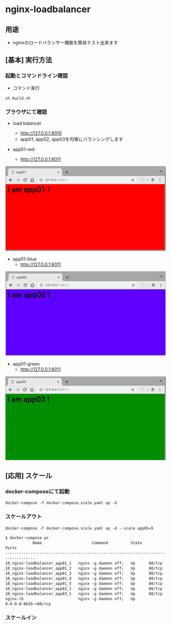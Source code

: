 # nginx-loadbalancer

## 用途

+ nginxのロードバランサー機能を簡易テスト出来ます

## [基本] 実行方法

### 起動とコマンドライン確認

+ コマンド実行

```
sh build.sh
```

### ブラウザにて確認

+ load balancer
    + http://127.0.0.1:8010
    + app01, app02, app03を均等にバランシングします

+ app01-red
    + http://127.0.0.1:8011

![](./images/app01-red.png)

+ app01-blue
    + http://127.0.0.1:8011

![](./images/app02-blue.png)

+ app01-green
    + http://127.0.0.1:8011
    
![](./images/app03-green.png)

## [応用] スケール

### docker-composeにて起動

```
docker-compose -f docker-compose.scale.yaml up -d
```


### スケールアウト

```
docker-compose -f docker-compose.scale.yaml up -d --scale app01=5
```
```
$ docker-compose ps
            Name                      Command          State          Ports        
-----------------------------------------------------------------------------------
10_nginx-loadbalancer_app01_1   nginx -g daemon off;   Up      80/tcp              
10_nginx-loadbalancer_app01_2   nginx -g daemon off;   Up      80/tcp              
10_nginx-loadbalancer_app01_3   nginx -g daemon off;   Up      80/tcp              
10_nginx-loadbalancer_app01_4   nginx -g daemon off;   Up      80/tcp              
10_nginx-loadbalancer_app01_5   nginx -g daemon off;   Up      80/tcp              
10_nginx-loadbalancer_app02_1   nginx -g daemon off;   Up      80/tcp              
10_nginx-loadbalancer_app03_1   nginx -g daemon off;   Up      80/tcp              
nginx-lb                        nginx -g daemon off;   Up      0.0.0.0:8010->80/tcp
```


### スケールイン

